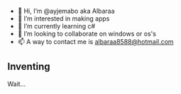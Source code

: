 - 👋  Hi, I’m @ayjemabo aka Albaraa
- 👀  I’m interested in making apps
- 🌱  I’m currently learning c#
- 💞️  I’m looking to collaborate on windows or os's
- 📫  A way to contact me is albaraa8588@hotmail.com

## Inventing
<!--- Invent something... --->
Wait...

<!---
ayjemabo/ayjemabo is a ✨ special ✨ repository because its `README.md` (this file) appears on your GitHub profile.
You can click the Preview link to take a look at your changes.
--->
